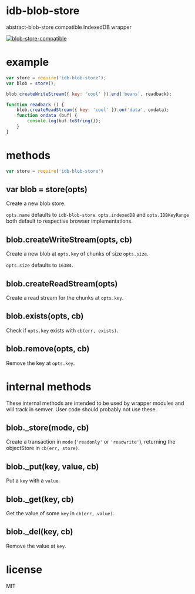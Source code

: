 # idb-blob-store

abstract-blob-store compatible IndexedDB wrapper

[![blob-store-compatible](https://raw.githubusercontent.com/maxogden/abstract-blob-store/master/badge.png)](https://github.com/maxogden/abstract-blob-store)

# example

``` js
var store = require('idb-blob-store');
var blob = store();

blob.createWriteStream({ key: 'cool' }).end('beans', readback);

function readback () {
    blob.createReadStream({ key: 'cool' }).on('data', ondata);
    function ondata (buf) {
        console.log(buf.toString());
    }
}
```

# methods

``` js
var store = require('idb-blob-store')
```

## var blob = store(opts)

Create a new blob store.

`opts.name` defaults to `idb-blob-store`.
`opts.indexedDB` and `opts.IDBKeyRange` both default to respective browser implementations.

## blob.createWriteStream(opts, cb)

Create a new blob at `opts.key` of chunks of size `opts.size`.

`opts.size` defaults to `16384`.

## blob.createReadStream(opts)

Create a read stream for the chunks at `opts.key`.

## blob.exists(opts, cb)

Check if `opts.key` exists with `cb(err, exists)`.

## blob.remove(opts, cb)

Remove the key at `opts.key`.

# internal methods

These internal methods are intended to be used by wrapper modules and will track
in semver. User code should probably not use these.

## blob.\_store(mode, cb)

Create a transaction in `mode` (`'readonly'` or `'readwrite'`), returning the
objectStore in `cb(err, store)`.

## blob.\_put(key, value, cb)

Put a `key` with a `value`.

## blob.\_get(key, cb)

Get the value of some `key` in `cb(err, value)`.

## blob.\_del(key, cb)

Remove the value at `key`.

# license

MIT
